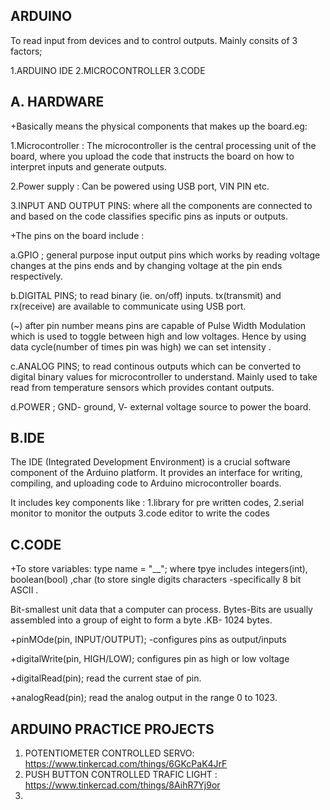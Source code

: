 **ARDUINO**
---

To read input from devices and to control outputs.
Mainly consits of 3 factors;

  1.ARDUINO IDE
  2.MICROCONTROLLER
  3.CODE

**A. HARDWARE**
---
+Basically means the physical components that makes up the board.eg: 

  1.Microcontroller : The microcontroller is the central processing unit of the board, where you upload the code that instructs the board on how to interpret inputs and generate outputs.
  
  2.Power supply : Can be powered using USB port, VIN PIN etc.
  
  3.INPUT AND OUTPUT PINS: where all the components are connected to and based on the code classifies specific pins as inputs or outputs.

+The pins on the board include :

 a.GPIO ; general purpose input output pins which works by reading voltage changes at the pins ends and by changing voltage at the pin ends respectively.
 
 b.DIGITAL PINS; to read binary (ie. on/off) inputs. tx(transmit) and rx(receive) are available to communicate using USB port.
 
   (~) after pin number means pins are capable of Pulse Width Modulation which is used to toggle between high and low voltages. Hence by using data cycle(number of times pin was high) we can set intensity .

 c.ANALOG PINS; to read continous outputs which can be converted to digital binary values for microcontroller to understand. Mainly used to take read from temperature sensors which provides contant outputs.

 d.POWER ; GND- ground,  V- external voltage source to power the board.
 
   
 **B.IDE**
 ---

 The IDE (Integrated Development Environment) is a crucial software component of the Arduino platform. It provides an interface for writing, compiling, and uploading code to Arduino microcontroller boards.
 
 It includes key components like : 
  1.library for pre written codes, 
  2.serial monitor to monitor the outputs
  3.code editor to write the codes
  
**C.CODE**
---

 +To store variables: type name = "__"; where tpye includes integers(int), boolean(bool) ,char (to store single digits characters -specifically 8 bit ASCII .
 
 Bit-smallest unit data that a computer can process. Bytes-Bits are usually assembled into a group of eight to form a byte .KB- 1024 bytes.

 +pinMOde(pin, INPUT/OUTPUT); -configures pins as output/inputs

 +digitalWrite(pin, HIGH/LOW); configures pin as high or low voltage

 +digitalRead(pin); read the current stae of pin.

 +analogRead(pin); read the analog output in the range 0 to 1023.


 **ARDUINO PRACTICE PROJECTS**
 ---

 1. POTENTIOMETER CONTROLLED SERVO: https://www.tinkercad.com/things/6GKcPaK4JrF
 2. PUSH BUTTON CONTROLLED TRAFIC LIGHT : https://www.tinkercad.com/things/8AihR7Yj9or
 3. 





